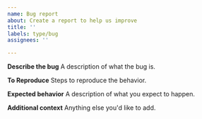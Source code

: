 ```yaml
---
name: Bug report
about: Create a report to help us improve
title: ''
labels: type/bug
assignees: ''

---
```


**Describe the bug**
A description of what the bug is.

**To Reproduce**
Steps to reproduce the behavior.

**Expected behavior**
A description of what you expect to happen.

**Additional context**
Anything else you'd like to add.
